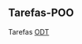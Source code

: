 ## Tarefas-POO
Tarefas
[ODT](https://luiscandidohonorio.github.io/Tarefas-POO/artigo_ohata_atualizado.odt)
